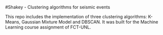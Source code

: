 #Shakey - Clustering algorithms for seismic events

This repo includes the implementation of three clustering algorithms: K-Means, Gaussian Mixture Model and DBSCAN. It was built for the Machine Learning course assignment of FCT-UNL.
